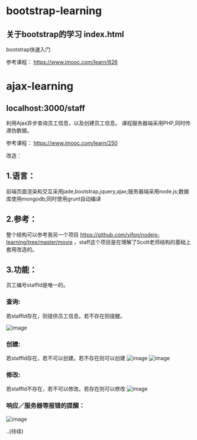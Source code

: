 # bootstrap-learning
关于bootstrap的学习
index.html
-----------
bootstrap快速入门

参考课程： https://www.imooc.com/learn/826

# ajax-learning
localhost:3000/staff
-----------
利用Ajax异步查询员工信息，以及创建员工信息。
课程服务器端采用PHP,同时传递伪数据。

参考课程： https://www.imooc.com/learn/250

改造：

## 1.语言：
前端页面渲染和交互采用jade,bootstrap,jquery,ajax;服务器端采用node.js;数据库使用mongodb;同时使用grunt自动编译

## 2.参考：
整个结构可以参考我另一个项目 https://github.com/yifon/nodejs-learning/tree/master/movie ，staff这个项目是在理解了Scott老师结构的基础上套用改造的。

## 3.功能：
员工编号staffId是唯一的。
### 查询:
若staffId存在，则提供员工信息。若不存在则提醒。

![image](https://github.com/yifon/WebLearning/tree/master/ajax-learning/public/images/1.png)

### 创建:
若staffId存在，若不可以创建。若不存在则可以创建
![image](https://github.com/yifon/WebLearning/tree/master/ajax-learning/public/images/2.png)
![image](https://github.com/yifon/WebLearning/tree/master/ajax-learning/public/images/4.png)
### 修改:
若staffId不存在，若不可以修改。若存在则可以修改
![image](https://github.com/yifon/WebLearning/tree/master/ajax-learning/public/images/3.png)

### 响应／服务器等报错的提醒：
![image](https://github.com/yifon/WebLearning/tree/master/ajax-learning/public/images/1.png)

..(待续)